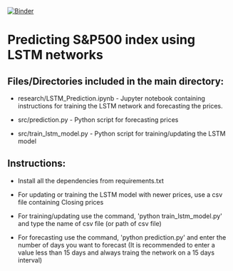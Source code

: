 [![Binder](https://mybinder.org/badge_logo.svg)](https://mybinder.org/v2/gh/omkarudawant/Stock-Price-Prediction-with-LSTM/master)

# Predicting S&P500 index using LSTM networks

## Files/Directories included in the main directory:
 
 - research/LSTM_Prediction.ipynb - Jupyter notebook containing instructions for training the LSTM network and forecasting the prices.
 
 - src/prediction.py - Python script for forecasting prices 
 
 - src/train_lstm_model.py - Python script for training/updating the LSTM model

## Instructions:

 - Install all the dependencies from requirements.txt

 - For updating or training the LSTM model with newer prices, use a csv file containing Closing prices
 
 - For training/updating use the command, 'python train_lstm_model.py' and type the name of csv file (or path of csv file)
 
 - For forecasting use the command, 'python prediction.py' and enter the number of days you want to forecast (It is recommended to enter a value less than 15 days and always traing the network on a 15 days interval)
